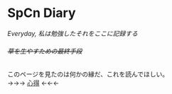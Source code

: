 # SpCn Diary
*Everyday, 私は勉強したそれをここに記録する*
###### ~~草を生やすための最終手段~~

このページを見たのは何かの縁だ、これを読んでほしい。  
->->-> [心得](https://github.com/SuperConsole/SuperC-Learning-Diary/blob/master/KOKOROE.md) <-<-<-
